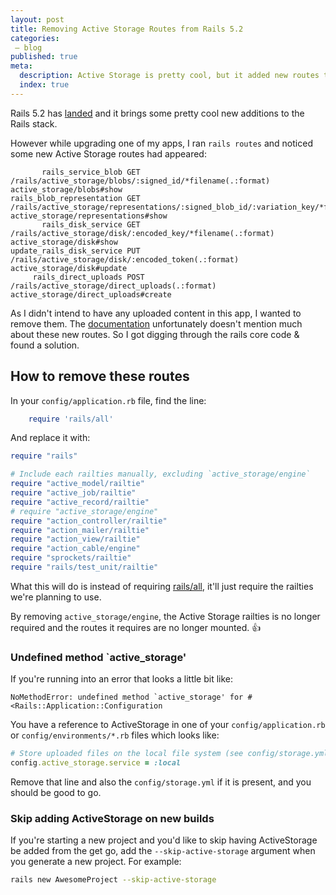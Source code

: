 ```yaml
---
layout: post
title: Removing Active Storage Routes from Rails 5.2
categories:
 – blog
published: true
meta:
  description: Active Storage is pretty cool, but it added new routes to my old rails apps.
  index: true
---
```


Rails 5.2 has [landed](http://weblog.rubyonrails.org/2018/4/9/Rails-5-2-0-final/) and it brings some pretty cool new additions to the Rails stack.

However while upgrading one of my apps, I ran `rails routes` and noticed some new Active Storage routes had appeared:

```
       rails_service_blob GET  /rails/active_storage/blobs/:signed_id/*filename(.:format)                               active_storage/blobs#show
rails_blob_representation GET  /rails/active_storage/representations/:signed_blob_id/:variation_key/*filename(.:format) active_storage/representations#show
       rails_disk_service GET  /rails/active_storage/disk/:encoded_key/*filename(.:format)                              active_storage/disk#show
update_rails_disk_service PUT  /rails/active_storage/disk/:encoded_token(.:format)                                      active_storage/disk#update
     rails_direct_uploads POST /rails/active_storage/direct_uploads(.:format)                                           active_storage/direct_uploads#create
```

As I didn't intend to have any uploaded content in this app, I wanted to remove them. The [documentation](http://edgeguides.rubyonrails.org/active_storage_overview.html) unfortunately doesn't mention much about these new routes. So I got digging through the rails core code & found a solution.

## How to remove these routes

In your `config/application.rb` file, find the line:

```ruby
    require 'rails/all'
```

And replace it with:

```ruby
require "rails"

# Include each railties manually, excluding `active_storage/engine`
require "active_model/railtie"
require "active_job/railtie"
require "active_record/railtie"
# require "active_storage/engine"
require "action_controller/railtie"
require "action_mailer/railtie"
require "action_view/railtie"
require "action_cable/engine"
require "sprockets/railtie"
require "rails/test_unit/railtie"
```

What this will do is instead of requiring [rails/all](https://github.com/rails/rails/blob/master/railties/lib/rails/all.rb), it'll just require the railties we're planning to use.

By removing `active_storage/engine`, the Active Storage railties is no longer required and the routes it requires are no longer mounted. 👍

### Undefined method `active_storage'

If you're running into an error that looks a little bit like:

```
NoMethodError: undefined method `active_storage' for #<Rails::Application::Configuration
```

You have a reference to ActiveStorage in one of your `config/application.rb` or `config/environments/*.rb` files which looks like:

```ruby
# Store uploaded files on the local file system (see config/storage.yml for options)
config.active_storage.service = :local
```

Remove that line and also the `config/storage.yml` if it is present, and you should be good to go.

### Skip adding ActiveStorage on new builds

If you're starting a new project and you'd like to skip having ActiveStorage be added from the get go, add the `--skip-active-storage` argument when you generate a new project. For example:

```bash
rails new AwesomeProject --skip-active-storage
```
